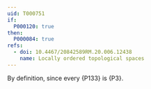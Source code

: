 ```yaml
---
uid: T000751
if:
  P000120: true
then:
  P000084: true
refs:
  - doi: 10.4467/20842589RM.20.006.12438
    name: Locally ordered topological spaces
---
```


By definition, since every {P133} is {P3}.
